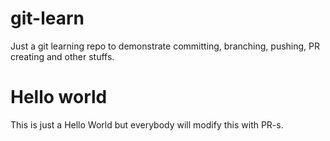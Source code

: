 # git-learn

Just a git learning repo to demonstrate committing, branching, pushing, PR creating and other stuffs.

# Hello world

This is just a Hello World but everybody will modify this with PR-s.
